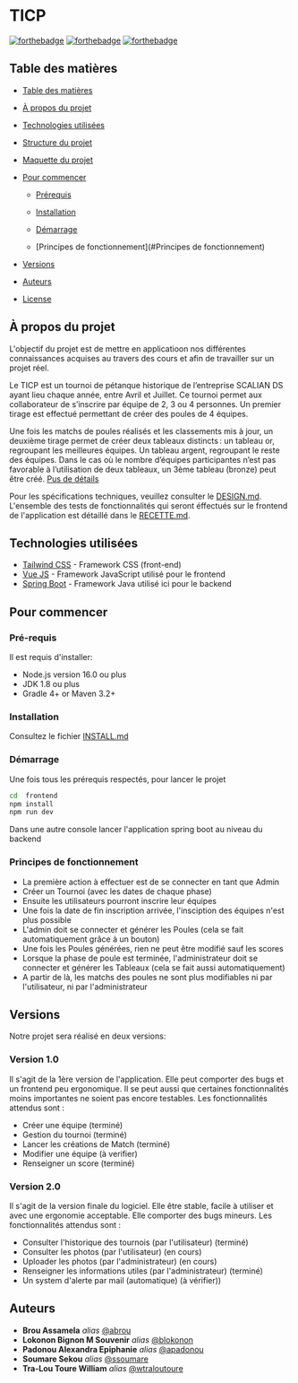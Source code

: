 # TICP

[![forthebadge](http://forthebadge.com/images/badges/built-with-love.svg)](http://forthebadge.com) [![forthebadge](https://forthebadge.com/images/badges/made-with-java.svg)](https://forthebadge.com) [![forthebadge](https://forthebadge.com/images/badges/made-with-javascript.svg)](https://forthebadge.com)
<!-- Table des matières -->
## Table des matières

- [Table des matières](#table-des-matières)

- [À propos du projet](#à-propos-du-projet)

- [Technologies utilisées](#technologies-utilisées)

- [Structure du projet](./DESIGN.md)

- [Maquette du projet](./DESIGN.md#maquette)

- [Pour commencer](#pour-commencer)

  - [Prérequis](#pré-requis)

  - [Installation](#installation)

  - [Démarrage](#démarrage)

  - [Principes de fonctionnement](#Principes de fonctionnement)

- [Versions](#versions)

- [Auteurs](#auteurs)

- [License](#license)

## À propos du projet

L'objectif du projet est de mettre en applicatioon nos différentes connaissances acquises au travers des cours et afin de travailler sur un projet réel.  

Le TICP est un tournoi de pétanque historique de l’entreprise SCALIAN DS ayant lieu chaque année, entre Avril et Juillet. Ce tournoi permet aux collaborateur de s’inscrire par équipe de 2, 3 ou 4 personnes. Un premier tirage est effectué permettant de créer des poules de 4 équipes.

Une fois les matchs de poules réalisés et les classements mis à jour, un deuxième tirage permet de créer deux tableaux distincts : un tableau or, regroupant les meilleures équipes. Un tableau argent, regroupant le reste des équipes. Dans le cas où le nombre d’équipes participantes n’est pas favorable à l’utilisation de deux tableaux, un 3ème tableau (bronze) peut être créé. [Pus de détails](./cahier_charge_ticp.pdf)

Pour les spécifications techniques, veuillez consulter le [DESIGN.md](DESIGN.md).
L'ensemble des tests de fonctionnalités qui seront éffectués sur le frontend de l'application est détaillé dans le [RECETTE.md](RECETTE.md).



## Technologies utilisées

* [Tailwind CSS](https://tailwindcss.com/) - Framework CSS (front-end)
* [Vue JS](https://vuejs.org/) - Framework JavaScript utilisé pour le frontend
* [Spring Boot](https://spring.io/projects/spring-boot) - Framework Java utilisé ici pour le backend


## Pour commencer

### Pré-requis

Il est requis d'installer:

- Node.js version 16.0 ou plus
- JDK 1.8 ou plus
- Gradle 4+ or Maven 3.2+



### Installation
Consultez le fichier [INSTALL.md](https://gitlab.istic.univ-rennes1.fr/wtraloutoure/ticp-backend/-/blob/main/INSTALL.md)

### Démarrage

Une fois tous les prérequis respectés, pour lancer le projet
```bash
cd  frontend
npm install
npm run dev
```
Dans une autre console lancer l'application spring boot au niveau du backend

### Principes de fonctionnement

- La première action à effectuer est de se connecter en tant que Admin
- Créer un Tournoi (avec les dates de chaque phase)
- Ensuite les utilisateurs pourront inscrire leur équipes
- Une fois la date de fin inscription arrivée, l'insciption des équipes n'est plus possible
- L'admin doit se connecter et générer les Poules (cela se fait automatiquement grâce à un bouton)
- Une fois les Poules générées, rien ne peut être modifié sauf les scores
- Lorsque la phase de poule est terminée, l'administrateur doit se connecter et générer les Tableaux (cela se fait aussi automatiquement)
- A partir de là, les matchs des poules ne sont plus modifiables ni par l'utilisateur, ni par l'administrateur

## Versions
Notre projet sera réalisé en deux versions:

### Version 1.0

Il s'agit de la 1ère version de l'application. Elle peut comporter des bugs et un frontend peu ergonomique. Il se peut aussi que certaines fonctionnalités moins importantes ne soient pas encore testables.
Les fonctionnalités attendus sont :

  - Créer une équipe (terminé)
  - Gestion du tournoi (terminé)
  - Lancer les créations de Match (terminé)
  - Modifier une équipe (à verifier)
  - Renseigner un score (terminé)

### Version 2.0
Il s'agit de la version finale du logiciel. Elle être stable, facile à utiliser et avec une ergonomie acceptable. Elle comporter des bugs mineurs. Les fonctionnalités attendus sont :

  - Consulter l'historique des tournois   (par l'utilisateur)      (terminé)
  - Consulter les photos                  (par l'utilisateur)      (en cours)
  - Uploader les photos                   (par l'administrateur)   (en cours)
  - Renseigner les informations utiles    (par l'administrateur)   (terminé)
  - Un system d'alerte par mail           (automatique)           (à vérifier))

## Auteurs
* **Brou Assamela** _alias_ [@abrou](https://gitlab.istic.univ-rennes1.fr/abrou)
* **Lokonon Bignon M Souvenir** _alias_ [@blokonon](https://gitlab.istic.univ-rennes1.fr/blokonon)
* **Padonou Alexandra Epiphanie** _alias_ [@apadonou](https://gitlab.istic.univ-rennes1.fr/apadonou)
* **Soumare Sekou** _alias_ [@ssoumare](https://gitlab.istic.univ-rennes1.fr/ssoumare)
* **Tra-Lou Toure William** _alias_ [@wtraloutoure](https://gitlab.istic.univ-rennes1.fr/wtraloutoure)


